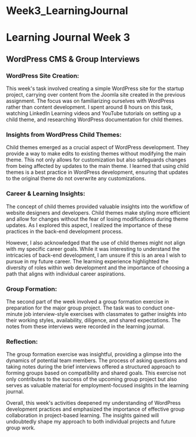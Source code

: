 # Week3_LearningJournal
# Learning Journal Week 3

## WordPress CMS & Group Interviews

### WordPress Site Creation:

This week's task involved creating a simple WordPress site for the startup project, carrying over content from the Joomla site created in the previous assignment. The focus was on familiarizing ourselves with WordPress rather than content development. I spent around 8 hours on this task, watching LinkedIn Learning videos and YouTube tutorials on setting up a child theme, and researching WordPress documentation for child themes.

### Insights from WordPress Child Themes:

Child themes emerged as a crucial aspect of WordPress development. They provide a way to make edits to existing themes without modifying the main theme. This not only allows for customization but also safeguards changes from being affected by updates to the main theme. I learned that using child themes is a best practice in WordPress development, ensuring that updates to the original theme do not overwrite any customizations.

### Career & Learning Insights:

The concept of child themes provided valuable insights into the workflow of website designers and developers. Child themes make styling more efficient and allow for changes without the fear of losing modifications during theme updates. As I explored this aspect, I realized the importance of these practices in the back-end development process.

However, I also acknowledged that the use of child themes might not align with my specific career goals. While it was interesting to understand the intricacies of back-end development, I am unsure if this is an area I wish to pursue in my future career. The learning experience highlighted the diversity of roles within web development and the importance of choosing a path that aligns with individual career aspirations.

### Group Formation:

The second part of the week involved a group formation exercise in preparation for the major group project. The task was to conduct one-minute job interview-style exercises with classmates to gather insights into their working styles, availability, diligence, and shared expectations. The notes from these interviews were recorded in the learning journal.

### Reflection:

The group formation exercise was insightful, providing a glimpse into the dynamics of potential team members. The process of asking questions and taking notes during the brief interviews offered a structured approach to forming groups based on compatibility and shared goals. This exercise not only contributes to the success of the upcoming group project but also serves as valuable material for employment-focused insights in the learning journal.

Overall, this week's activities deepened my understanding of WordPress development practices and emphasized the importance of effective group collaboration in project-based learning. The insights gained will undoubtedly shape my approach to both individual projects and future group work.
